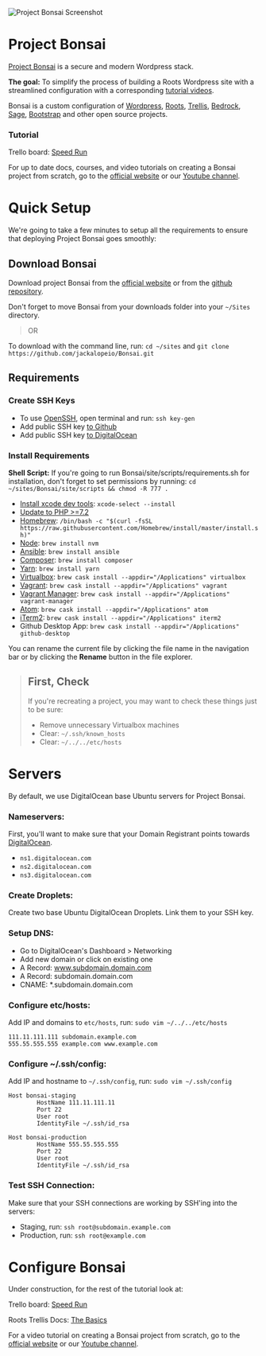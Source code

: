 ![Project Bonsai Screenshot](https://jackalope.io/app/uploads/2020/06/screenshot.png)
# Project Bonsai

[Project Bonsai](https://bonsai.jackalope.io) is a secure and modern Wordpress stack.

**The goal:** To simplify the process of building a Roots Wordpress site with a streamlined configuration with a corresponding [tutorial videos](https://bonsai.jackalope.io).

Bonsai is a custom configuration of [Wordpress](https://wordpress.org/), [Roots](https://roots.io/), [Trellis](https://roots.io/trellis), [Bedrock](https://roots.io/bedrock), [Sage](https://roots.io/sage), [Bootstrap](https://getbootstrap.com/) and other open source projects.

### Tutorial
Trello board: [Speed Run](https://trello.com/invite/b/gtpcYNvC/961d55ce28eeb7a573be8914df41c797/bonsai-speed-run)

For up to date docs, courses, and video tutorials on creating a Bonsai project from scratch, go to  the [official website](https://bonsai.so) or our [Youtube channel](https://www.youtube.com/user/JackalopeMedia/).

# Quick Setup

We're going to take a few minutes to setup all the requirements to ensure that deploying Project Bonsai goes smoothly:

## Download Bonsai

Download project Bonsai from the [official website](https://bonsai.jackalope.io) or from the [github repository](https://github.com/jackalopeio/bonsai/).

Don't forget to move Bonsai from your downloads folder into your `~/Sites` directory.

> OR

To download with the command line, run:
 `cd ~/sites` and `git clone https://github.com/jackalopeio/Bonsai.git`

## Requirements

### Create SSH Keys

 - To use [OpenSSH](https://www.digitalocean.com/docs/droplets/how-to/add-ssh-keys/create-with-openssh/), open terminal and run: `ssh key-gen`
 - Add public SSH key [to Github](https://github.com/settings/ssh/new)
 - Add public SSH key [to DigitalOcean](https://cloud.digitalocean.com/account/security)

### Install Requirements
**Shell Script:** If you're going to run Bonsai/site/scripts/requirements.sh for installation, don't forget to set permissions by running:
`cd ~/sites/Bonsai/site/scripts && chmod -R 777 .`

 - [Install xcode dev tools](https://developer.apple.com/xcode/): `xcode-select --install`
 - [Update to PHP >=7.2](https://jasonmccreary.me/articles/upgrade-php-mac-os-x/)
 - [Homebrew](https://brew.sh/): `/bin/bash -c "$(curl -fsSL https://raw.githubusercontent.com/Homebrew/install/master/install.sh)"`
 - [Node](https://nodejs.org/en/download/): `brew install nvm`
 - [Ansible](https://hvops.com/articles/ansible-mac-osx/): `brew install ansible`
 - [Composer](https://getcomposer.org/download/): `brew install composer`
 - [Yarn](https://classic.yarnpkg.com/en/docs/install#mac-stable): `brew install yarn`
 - [Virtualbox](https://www.virtualbox.org/wiki/Downloads): `brew cask install --appdir="/Applications" virtualbox`
 - [Vagrant](https://www.vagrantup.com/downloads.html): `brew cask install --appdir="/Applications" vagrant`
 - [Vagrant Manager](https://github.com/lanayotech/vagrant-manager/releases): `brew cask install --appdir="/Applications" vagrant-manager`
 - [Atom](https://atom.io/): `brew cask install --appdir="/Applications" atom`
 - [iTerm2](https://www.iterm2.com/): `brew cask install --appdir="/Applications" iterm2`
 - Github Desktop App: `brew cask install --appdir="/Applications" github-desktop`

You can rename the current file by clicking the file name in the navigation bar or by clicking the **Rename** button in the file explorer.

>## First, Check
>If you're recreating a project, you may want to check these things just to be sure:
> - Remove unnecessary Virtualbox machines
> - Clear: `~/.ssh/known_hosts`
> - Clear: `~/../../etc/hosts`

# Servers

By default, we use DigitalOcean base Ubuntu servers for Project Bonsai.

### Nameservers:
First, you'll want to make sure that your Domain Registrant points towards [DigitalOcean](https://www.digitalocean.com/community/tutorials/how-to-point-to-digitalocean-nameservers-from-common-domain-registrars).

 - `ns1.digitalocean.com`
 - `ns2.digitalocean.com`
 - `ns3.digitalocean.com`

### Create Droplets:
Create two base Ubuntu DigitalOcean Droplets. Link them to your SSH key.

### Setup DNS:

 - Go to DigitalOcean's Dashboard > Networking
 - Add new domain or click on existing one
 - A Record: www.subdomain.domain.com
 - A Record: subdomain.domain.com
 - CNAME: *.subdomain.domain.com

### Configure etc/hosts:
Add IP and domains to `etc/hosts`, run: `sudo vim ~/../../etc/hosts`
```
111.11.111.111 subdomain.example.com
555.55.555.555 example.com www.example.com
```
### Configure ~/.ssh/config:
Add IP and hostname to `~/.ssh/config`, run: `sudo vim ~/.ssh/config`
```
Host bonsai-staging
        HostName 111.11.111.11
        Port 22
        User root
        IdentityFile ~/.ssh/id_rsa

Host bonsai-production
        HostName 555.55.555.555
        Port 22
        User root
        IdentityFile ~/.ssh/id_rsa
```
### Test SSH Connection:
Make sure that your SSH connections are working by SSH'ing into the servers:

 - Staging, run: `ssh root@subdomain.example.com`
 - Production, run: `ssh root@example.com`

# Configure Bonsai

Under construction, for the rest of the tutorial look at:

Trello board: [Speed Run](https://trello.com/invite/b/gtpcYNvC/961d55ce28eeb7a573be8914df41c797/bonsai-speed-run)

Roots Trellis Docs: [The Basics](https://roots.io/docs/trellis/master/wordpress-sites/#normal-settings)

For a video tutorial on creating a Bonsai project from scratch, go to  the [official website](https://bonsai.jackalope.io) or our [Youtube channel](https://www.youtube.com/user/JackalopeMedia/).
